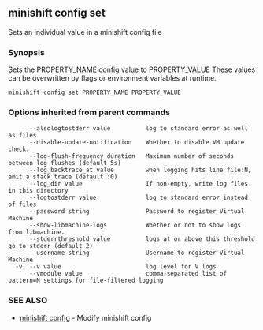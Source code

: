 ## minishift config set

Sets an individual value in a minishift config file

### Synopsis


Sets the PROPERTY_NAME config value to PROPERTY_VALUE
	These values can be overwritten by flags or environment variables at runtime.

```
minishift config set PROPERTY_NAME PROPERTY_VALUE
```

### Options inherited from parent commands

```
      --alsologtostderr value          log to standard error as well as files
      --disable-update-notification    Whether to disable VM update check.
      --log-flush-frequency duration   Maximum number of seconds between log flushes (default 5s)
      --log_backtrace_at value         when logging hits line file:N, emit a stack trace (default :0)
      --log_dir value                  If non-empty, write log files in this directory
      --logtostderr value              log to standard error instead of files
      --password string                Password to register Virtual Machine
      --show-libmachine-logs           Whether or not to show logs from libmachine.
      --stderrthreshold value          logs at or above this threshold go to stderr (default 2)
      --username string                Username to register Virtual Machine
  -v, --v value                        log level for V logs
      --vmodule value                  comma-separated list of pattern=N settings for file-filtered logging
```

### SEE ALSO
* [minishift config](minishift_config.md)	 - Modify minishift config


